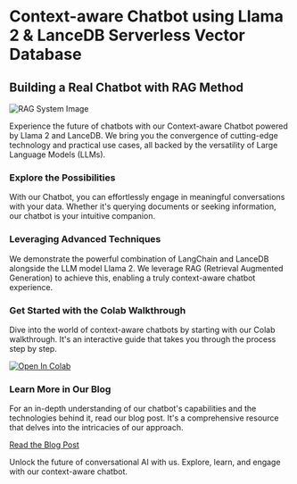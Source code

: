 # Context-aware Chatbot using Llama 2 & LanceDB Serverless Vector Database

## Building a Real Chatbot with RAG Method

![RAG System Image](https://github.com/akashAD98/vectordb-recipes/assets/62583018/4796c6d6-b338-4b14-835d-c8d93a3564e0)

Experience the future of chatbots with our Context-aware Chatbot powered by Llama 2 and LanceDB. We bring you the convergence of cutting-edge technology and practical use cases, all backed by the versatility of Large Language Models (LLMs).

### Explore the Possibilities

With our Chatbot, you can effortlessly engage in meaningful conversations with your data. Whether it's querying documents or seeking information, our chatbot is your intuitive companion.

### Leveraging Advanced Techniques

We demonstrate the powerful combination of LangChain and LanceDB alongside the LLM model Llama 2. We leverage RAG (Retrieval Augmented Generation) to achieve this, enabling a truly context-aware chatbot experience.

### Get Started with the Colab Walkthrough

Dive into the world of context-aware chatbots by starting with our Colab walkthrough. It's an interactive guide that takes you through the process step by step.

[![Open In Colab](https://colab.research.google.com/assets/colab-badge.svg)](https://colab.research.google.com/drive/1-KLXbVZjxOtA_B5EjWWlcHOTM477Fka2?usp=sharing)

### Learn More in Our Blog

For an in-depth understanding of our chatbot's capabilities and the technologies behind it, read our blog post. It's a comprehensive resource that delves into the intricacies of our approach.

[Read the Blog Post](https://blog.lancedb.com/context-aware-chatbot-using-llama-2-lancedb-as-vector-database-4d771d95c755)

Unlock the future of conversational AI with us. Explore, learn, and engage with our context-aware chatbot.
